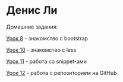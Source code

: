 # Денис Ли
Домашние задания:

[Урок 8](https://denis-li.github.io/lesson_8/ "Домашнее задание") - знакомство с bootstrap

[Урок 10](https://denis-li.github.io/lesson_10/ "Домашнее задание") - знакомство с less

[Урок 11](https://denis-li.github.io/lesson_11/ "Домашнее задание") - работа со snippet-ами

[Урок 12](https://denis-li.github.io/lesson_12/ "Домашнее задание") - работа с репозиторием на GitHub

